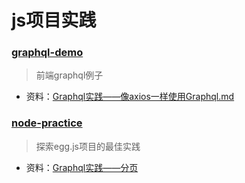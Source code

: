 # js项目实践 
### [graphql-demo](https://github.com/Ge-Ge/graphql-demo) 
> 前端graphql例子 
- 资料：[Graphql实践——像axios一样使用Graphql.md](https://github.com/Ge-Ge/blog/blob/dev/graphql/Graphql%E5%AE%9E%E8%B7%B5%E2%80%94%E2%80%94%E5%83%8Faxios%E4%B8%80%E6%A0%B7%E4%BD%BF%E7%94%A8Graphql.md) 
### [node-practice](https://github.com/Ge-Ge/node-practice) 
> 探索egg.js项目的最佳实践 
- 资料：[Graphql实践——分页](https://github.com/Ge-Ge/blog/graphql/Graphql实践——分页与缓存.md)
